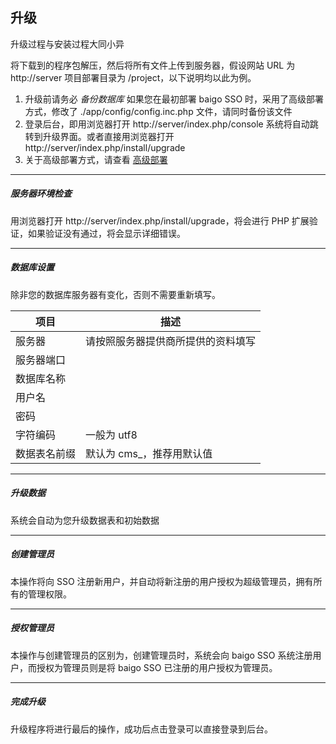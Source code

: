 ## 升级

升级过程与安装过程大同小异

将下载到的程序包解压，然后将所有文件上传到服务器，假设网站 URL 为 http://server 项目部署目录为 /project，以下说明均以此为例。

1. 升级前请务必 _备份数据库_ 如果您在最初部署 baigo SSO 时，采用了高级部署方式，修改了 ./app/config/config.inc.php 文件，请同时备份该文件
3. 登录后台，即用浏览器打开 http://server/index.php/console 系统将自动跳转到升级界面。或者直接用浏览器打开 http://server/index.php/install/upgrade
4. 关于高级部署方式，请查看 [高级部署](advance.md)

----------

##### 服务器环境检查

用浏览器打开 http://server/index.php/install/upgrade，将会进行 PHP 扩展验证，如果验证没有通过，将会显示详细错误。

----------

##### 数据库设置

除非您的数据库服务器有变化，否则不需要重新填写。

| 项目 | 描述 |
| - | - |
| 服务器 | 请按照服务器提供商所提供的资料填写 |
| 服务器端口 | |
| 数据库名称 | |
| 用户名 | |
| 密码 | |
| 字符编码 | 一般为 utf8 |
| 数据表名前缀 | 默认为 cms_，推荐用默认值 |

----------

##### 升级数据

系统会自动为您升级数据表和初始数据

----------

##### 创建管理员

本操作将向 SSO 注册新用户，并自动将新注册的用户授权为超级管理员，拥有所有的管理权限。

----------

##### 授权管理员

本操作与创建管理员的区别为，创建管理员时，系统会向 baigo SSO 系统注册用户，而授权为管理员则是将 baigo SSO 已注册的用户授权为管理员。

----------

##### 完成升级

升级程序将进行最后的操作，成功后点击登录可以直接登录到后台。